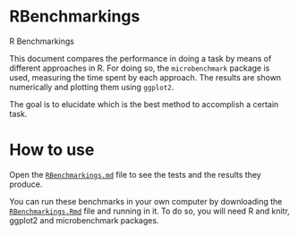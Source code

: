 # RBenchmarkings
R Benchmarkings

This document compares the performance in doing a task by means of different approaches in R. For doing so, the `microbenchmark` package is used, measuring the time spent by each approach. The results are shown numerically and plotting them using `ggplot2`.

The goal is to elucidate which is the best method to accomplish a certain task.

How to use
=====
Open the [`RBenchmarkings.md`](RBenchmarkings.md) file to see the tests and the results they produce.

You can run these benchmarks in your own computer by downloading the [`RBenchmarkings.Rmd`](RBenchmarkings.Rmd) file and running in it. To do so, you will need R and knitr, ggplot2 and microbenchmark packages.
